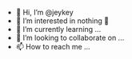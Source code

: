 - 👋 Hi, I’m @jeykey
- 👀 I’m interested in nothing 🌝
- 🌱 I’m currently learning ...
- 💞️ I’m looking to collaborate on ...
- 📫 How to reach me ...

<!---
jeykey18/jeykey18 is a ✨ special ✨ repository because its `README.md` (this file) appears on your GitHub profile.
You can click the Preview link to take a look at your changes.
--->
